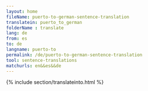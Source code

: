 ```yaml
---
layout: home
fileName: puerto-to-german-sentence-translation
translatein: puerto_to_german
folderName : translate
lang: de
from: es
to: de
langname: puerto-to
permalink: /de/puerto-to-german-sentence-translation
tool: sentence-translations
matchurls: en&&es&&de
---
```

{% include section/translateinto.html %}
